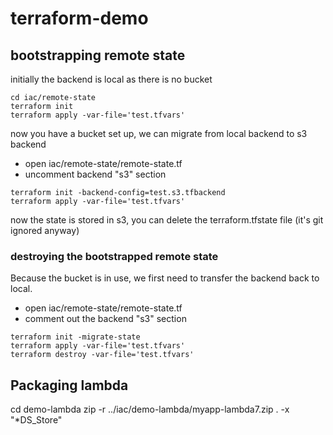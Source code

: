 # terraform-demo

## bootstrapping remote state

initially the backend is local as there is no bucket
```
cd iac/remote-state
terraform init
terraform apply -var-file='test.tfvars'
```

now you have a bucket set up, we can migrate from local backend to s3 backend

- open iac/remote-state/remote-state.tf
- uncomment backend "s3" section

```
terraform init -backend-config=test.s3.tfbackend
terraform apply -var-file='test.tfvars'
```

now the state is stored in s3, you can delete the terraform.tfstate file (it's git ignored anyway)

### destroying the bootstrapped remote state

Because the bucket is in use, we first need to transfer the backend back to local.

- open iac/remote-state/remote-state.tf
- comment out the backend "s3" section

```
terraform init -migrate-state   
terraform apply -var-file='test.tfvars'  
terraform destroy -var-file='test.tfvars'  
```

## Packaging lambda
cd demo-lambda
zip -r ../iac/demo-lambda/myapp-lambda7.zip . -x "*DS_Store"